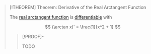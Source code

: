 >[!THEOREM] Theorem: Derivative of the Real Arctangent Function
>
>The [real arctangent function](Real%20Arctangent%20Function.md) is [differentiable](../../../Differentiation/index.md) with
>
>$$
>(\arctan x)' = \frac{1}{x^2 + 1}
>$$
>
>>[!PROOF]-
>>
>>TODO
>>
>